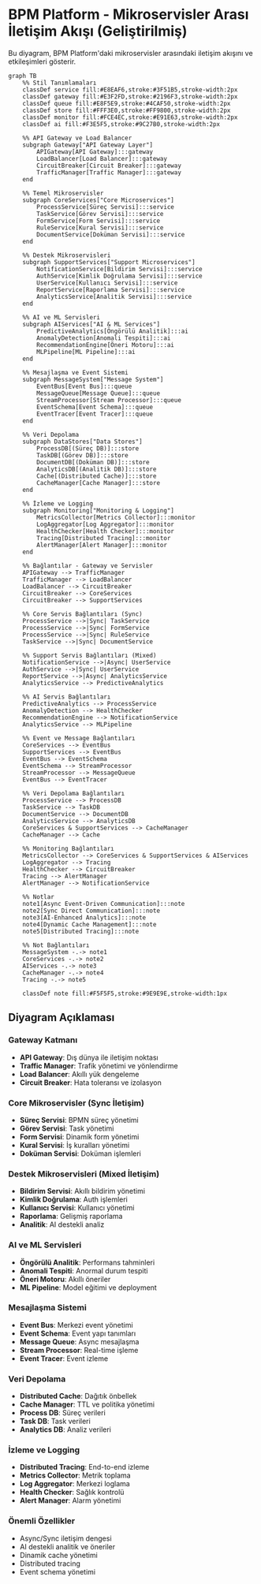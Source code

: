 # BPM Platform - Mikroservisler Arası İletişim Akışı (Geliştirilmiş)

Bu diyagram, BPM Platform'daki mikroservisler arasındaki iletişim akışını ve etkileşimleri gösterir.

```mermaid
graph TB
    %% Stil Tanımlamaları
    classDef service fill:#E8EAF6,stroke:#3F51B5,stroke-width:2px
    classDef gateway fill:#E3F2FD,stroke:#2196F3,stroke-width:2px
    classDef queue fill:#E8F5E9,stroke:#4CAF50,stroke-width:2px
    classDef store fill:#FFF3E0,stroke:#FF9800,stroke-width:2px
    classDef monitor fill:#FCE4EC,stroke:#E91E63,stroke-width:2px
    classDef ai fill:#F3E5F5,stroke:#9C27B0,stroke-width:2px

    %% API Gateway ve Load Balancer
    subgraph Gateway["API Gateway Layer"]
        APIGateway[API Gateway]:::gateway
        LoadBalancer[Load Balancer]:::gateway
        CircuitBreaker[Circuit Breaker]:::gateway
        TrafficManager[Traffic Manager]:::gateway
    end

    %% Temel Mikroservisler
    subgraph CoreServices["Core Microservices"]
        ProcessService[Süreç Servisi]:::service
        TaskService[Görev Servisi]:::service
        FormService[Form Servisi]:::service
        RuleService[Kural Servisi]:::service
        DocumentService[Doküman Servisi]:::service
    end

    %% Destek Mikroservisleri
    subgraph SupportServices["Support Microservices"]
        NotificationService[Bildirim Servisi]:::service
        AuthService[Kimlik Doğrulama Servisi]:::service
        UserService[Kullanıcı Servisi]:::service
        ReportService[Raporlama Servisi]:::service
        AnalyticsService[Analitik Servisi]:::service
    end

    %% AI ve ML Servisleri
    subgraph AIServices["AI & ML Services"]
        PredictiveAnalytics[Öngörülü Analitik]:::ai
        AnomalyDetection[Anomali Tespiti]:::ai
        RecommendationEngine[Öneri Motoru]:::ai
        MLPipeline[ML Pipeline]:::ai
    end

    %% Mesajlaşma ve Event Sistemi
    subgraph MessageSystem["Message System"]
        EventBus[Event Bus]:::queue
        MessageQueue[Message Queue]:::queue
        StreamProcessor[Stream Processor]:::queue
        EventSchema[Event Schema]:::queue
        EventTracer[Event Tracer]:::queue
    end

    %% Veri Depolama
    subgraph DataStores["Data Stores"]
        ProcessDB[(Süreç DB)]:::store
        TaskDB[(Görev DB)]:::store
        DocumentDB[(Doküman DB)]:::store
        AnalyticsDB[(Analitik DB)]:::store
        Cache[(Distributed Cache)]:::store
        CacheManager[Cache Manager]:::store
    end

    %% İzleme ve Logging
    subgraph Monitoring["Monitoring & Logging"]
        MetricsCollector[Metrics Collector]:::monitor
        LogAggregator[Log Aggregator]:::monitor
        HealthChecker[Health Checker]:::monitor
        Tracing[Distributed Tracing]:::monitor
        AlertManager[Alert Manager]:::monitor
    end

    %% Bağlantılar - Gateway ve Servisler
    APIGateway --> TrafficManager
    TrafficManager --> LoadBalancer
    LoadBalancer --> CircuitBreaker
    CircuitBreaker --> CoreServices
    CircuitBreaker --> SupportServices

    %% Core Servis Bağlantıları (Sync)
    ProcessService -->|Sync| TaskService
    ProcessService -->|Sync| FormService
    ProcessService -->|Sync| RuleService
    TaskService -->|Sync| DocumentService

    %% Support Servis Bağlantıları (Mixed)
    NotificationService -->|Async| UserService
    AuthService -->|Sync| UserService
    ReportService -->|Async| AnalyticsService
    AnalyticsService --> PredictiveAnalytics

    %% AI Servis Bağlantıları
    PredictiveAnalytics --> ProcessService
    AnomalyDetection --> HealthChecker
    RecommendationEngine --> NotificationService
    AnalyticsService --> MLPipeline

    %% Event ve Message Bağlantıları
    CoreServices --> EventBus
    SupportServices --> EventBus
    EventBus --> EventSchema
    EventSchema --> StreamProcessor
    StreamProcessor --> MessageQueue
    EventBus --> EventTracer

    %% Veri Depolama Bağlantıları
    ProcessService --> ProcessDB
    TaskService --> TaskDB
    DocumentService --> DocumentDB
    AnalyticsService --> AnalyticsDB
    CoreServices & SupportServices --> CacheManager
    CacheManager --> Cache

    %% Monitoring Bağlantıları
    MetricsCollector --> CoreServices & SupportServices & AIServices
    LogAggregator --> Tracing
    HealthChecker --> CircuitBreaker
    Tracing --> AlertManager
    AlertManager --> NotificationService

    %% Notlar
    note1[Async Event-Driven Communication]:::note
    note2[Sync Direct Communication]:::note
    note3[AI-Enhanced Analytics]:::note
    note4[Dynamic Cache Management]:::note
    note5[Distributed Tracing]:::note

    %% Not Bağlantıları
    MessageSystem -.-> note1
    CoreServices -.-> note2
    AIServices -.-> note3
    CacheManager -.-> note4
    Tracing -.-> note5

    classDef note fill:#F5F5F5,stroke:#9E9E9E,stroke-width:1px
```

## Diyagram Açıklaması

### Gateway Katmanı
- **API Gateway**: Dış dünya ile iletişim noktası
- **Traffic Manager**: Trafik yönetimi ve yönlendirme
- **Load Balancer**: Akıllı yük dengeleme
- **Circuit Breaker**: Hata toleransı ve izolasyon

### Core Mikroservisler (Sync İletişim)
- **Süreç Servisi**: BPMN süreç yönetimi
- **Görev Servisi**: Task yönetimi
- **Form Servisi**: Dinamik form yönetimi
- **Kural Servisi**: İş kuralları yönetimi
- **Doküman Servisi**: Doküman işlemleri

### Destek Mikroservisleri (Mixed İletişim)
- **Bildirim Servisi**: Akıllı bildirim yönetimi
- **Kimlik Doğrulama**: Auth işlemleri
- **Kullanıcı Servisi**: Kullanıcı yönetimi
- **Raporlama**: Gelişmiş raporlama
- **Analitik**: AI destekli analiz

### AI ve ML Servisleri
- **Öngörülü Analitik**: Performans tahminleri
- **Anomali Tespiti**: Anormal durum tespiti
- **Öneri Motoru**: Akıllı öneriler
- **ML Pipeline**: Model eğitimi ve deployment

### Mesajlaşma Sistemi
- **Event Bus**: Merkezi event yönetimi
- **Event Schema**: Event yapı tanımları
- **Message Queue**: Async mesajlaşma
- **Stream Processor**: Real-time işleme
- **Event Tracer**: Event izleme

### Veri Depolama
- **Distributed Cache**: Dağıtık önbellek
- **Cache Manager**: TTL ve politika yönetimi
- **Process DB**: Süreç verileri
- **Task DB**: Task verileri
- **Analytics DB**: Analiz verileri

### İzleme ve Logging
- **Distributed Tracing**: End-to-end izleme
- **Metrics Collector**: Metrik toplama
- **Log Aggregator**: Merkezi loglama
- **Health Checker**: Sağlık kontrolü
- **Alert Manager**: Alarm yönetimi

### Önemli Özellikler
- Async/Sync iletişim dengesi
- AI destekli analitik ve öneriler
- Dinamik cache yönetimi
- Distributed tracing
- Event schema yönetimi 